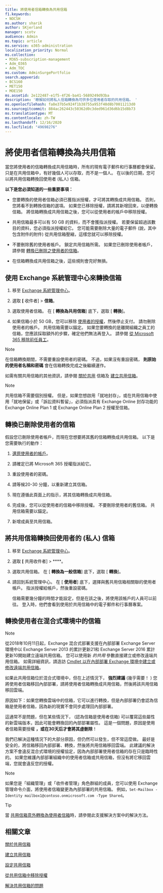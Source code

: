 ```yaml
---
title: 將使用者信箱轉換為共用信箱
f1.keywords:
- NOCSH
ms.author: sharik
author: SKjerland
manager: scotv
audience: Admin
ms.topic: article
ms.service: o365-administration
localization_priority: Normal
ms.collection:
- M365-subscription-management
- Adm_O365
- Adm_TOC
ms.custom: AdminSurgePortfolio
search.appverid:
- BCS160
- MET150
- MOE150
ms.assetid: 2e122487-e1f5-4f26-ba41-5689249d93ba
description: '瞭解如何將私人信箱轉換為可供多位使用者存取的共用信箱。 '
ms.openlocfilehash: fa8e37b5e924f1b38755a953f40d8b70011213d0
ms.sourcegitcommit: 884ac262443c50362d0c3ded961d36d6b15d8b73
ms.translationtype: MT
ms.contentlocale: zh-TW
ms.lasthandoff: 12/16/2020
ms.locfileid: "49698276"
---
```

# <a name="convert-a-user-mailbox-to-a-shared-mailbox"></a>將使用者信箱轉換為共用信箱

當您將使用者的信箱轉換成共用信箱時，所有的現有電子郵件和行事曆都會保留。 只是在共用信箱中，有好幾個人可以存取，而不是一個人。 在以後的日期，您可以將共用信箱轉換回使用者 (私人) 信箱。

**以下是您必須知道的一些重要事項：**

- 您要轉換的使用者信箱必須已獲指派授權，才可將其轉換成共用信箱。 否則，您將看不到轉換信箱的選項。 如果您已移除授權，請將其新增回來，以便轉換信箱。 將信箱轉換成共用信箱之後，您可以從使用者的帳戶中移除授權。

- 共用信箱最多可以有 50 GB 的資料，而不會獲指派授權。 若要保留超過該數目的資料，您必須指派授權給它。 您可能需要刪除大量的電子郵件 (說，其中包含附件的附件) 從共用信箱壓縮，這樣您就可以移除授權。

- 不要刪除舊的使用者帳戶。 鎖定共用信箱所需。 如果您已刪除使用者帳戶，請參閱 [轉換已刪除之使用者的信箱](#convert-the-mailbox-of-a-deleted-user)。

- 在信箱轉換成共用信箱之後，這些規則會完好無損。

## <a name="use-the-exchange-admin-center-to-convert-a-mailbox"></a>使用 Exchange 系統管理中心來轉換信箱
 
1. 移至 <a href="https://go.microsoft.com/fwlink/p/?linkid=2059104" target="_blank">Exchange 系統管理中心</a>。

2. 選取 **[** 收件者] \> **信箱**。

3. 選取使用者信箱。 在 [ **轉換為共用信箱**] 底下，選取 [ **轉換**]。

4. 如果信箱小於 50 GB，您可以移除 [使用者的授權](../manage/remove-licenses-from-users.md)，然後停止支付。 請勿刪除使用者的帳戶。 共用信箱需要以錨定。 如果您要轉換的是離開組織之員工的信箱，您應該採取額外的步驟，確定他們無法再登入。 請參閱 [從 Microsoft 365 移除前任員工](../add-users/remove-former-employee.md)。
    
> [!NOTE]
> 在信箱轉換期間，不需要重設使用者的密碼。 不過，如果沒有重設密碼， **則原始的使用者名稱和密碼** 會在信箱轉換完成之後繼續運作。

如需有關共用信箱的其他資訊，請參閱 [關於共用](about-shared-mailboxes.md) 信箱及 [建立共用信箱](create-a-shared-mailbox.md)。

> [!NOTE]
> 共用信箱不需要個別授權。 但是，如果您想啟用「就地封存」，或在共用信箱中使用「就地保留」或「訴訟資料暫留」，必須指派具有 Exchange Online 封存功能的 Exchange Online Plan 1 或 Exchange Online Plan 2 授權至信箱。


## <a name="convert-the-mailbox-of-a-deleted-user"></a>轉換已刪除使用者的信箱

假設您已刪除使用者帳戶，而現在您想要將其舊的信箱轉換成共用信箱。 以下是您需要執行的動作：

1. [還原使用者的帳戶](../add-users/restore-user.md)。

2. 請確定已將 Microsoft 365 授權指派給它。

3. 重設使用者的密碼。
    
4. 請等候20-30 分鐘，以重新建立其信箱。
    
5. 現在遵循此頁面上的指示，將其信箱轉換成共用信箱。
    
6. 完成後，您可以從使用者的信箱中移除授權。 不要刪除使用者的舊信箱。 共用信箱需要以錨定。
    
7. 新增成員至共用信箱。


## <a name="convert-a-shared-mailbox-back-to-a-users-private-mailbox"></a>將共用信箱轉換回使用者的 (私人) 信箱

1. 移至 <a href="https://go.microsoft.com/fwlink/p/?linkid=2059104" target="_blank">Exchange 系統管理中心</a>。
   
2. 選取 **[** 共用收件者] \> ****。

3. 選取共用信箱。 在 [ **轉換為一般信箱**] 底下，選取 [ **轉換**]。

4. 請回到系統管理中心。 在 [ **使用者**] 底下，選擇與舊共用信箱相關聯的使用者帳戶。 指派授權給帳戶，然後重設密碼。

   信箱需要幾分鐘的時間才能設定，但是在該之後，將使用該帳戶的人員可以前往。 登入時，他們會看到使用於共用信箱中的電子郵件和行事曆專案。

## <a name="convert-a-users-mailbox-in-a-hybrid-environment"></a>轉換使用者在混合式環境中的信箱

> [!NOTE] 
> 從2018年10月11日起，Exchange 混合式部署支援在內部部署 Exchange Server 環境中以 Exchange Server 2013 的累計更新21和 Exchange Server 2016 累計更新10開始建立遠端共用信箱。 您可以使用新 _的共用_ 參數直接建立或修改遠端共用信箱。 如需詳細資訊，請造訪 [Cmdlet 以在內部部署 Exchange 環境中建立或修改遠端共用信箱](https://support.microsoft.com/help/4133605/cmdlets-to-create-modify-remote-shared-mailbox-in-on-premises-exchange)。

如果此共用信箱位於混合式環境中，但在上述情況下， **強烈建議** (幾乎需要！ ) 您將使用者信箱移回內部部署，請將使用者信箱轉換成共用信箱，然後將該共用信箱移回雲端。 

原因如下：如果您轉換雲端中的信箱，它可以進行轉換，但是內部部署仍會認為信箱是使用者信箱，因為新的現實不會同步處理回內部部署。

這通常不是問題，但在某些情況下， (認為信箱是使用者信箱) 可以覆寫這些屬性的新雲端版本，因此可能會轉換回的內部部署屬性。 這是一個問題，原因是使用者信箱需要授權 **，或在30天后才會將其虛刪除**！

我們已解決這種情況下的大部分原因，但仍然可以發生，但不常這麼做。 最好是安全的，將信箱移回內部部署、轉換，然後將共用信箱移回雲端。 此建議的解決方案不會違反混合式環境的授權協定，因為內部部署使用者信箱的存在只是臨時性的。 如果您維護內部部署組織中的使用者信箱或共用信箱，但沒有將它移回雲端，您就會違反您的授權。


> [!NOTE]
> 如果您是「組織管理」或「收件者管理」角色群組的成員，您可以使用 Exchange 管理命令介面，將使用者信箱變更為內部部署的共用信箱。 例如，`Set-Mailbox -Identity mailbox1@contoso.onmicrosoft.com -Type Shared`。

> [!TIP]
> 當 [共用信箱意外轉換為使用者信箱](https://support.microsoft.com/help/2710029/shared-mailboxes-are-unexpectedly-converted-to-user-mailboxes-after-di)時，請參閱此支援解決方案中的解決方法。
  
## <a name="related-articles"></a>相關文章

[關於共用信箱](about-shared-mailboxes.md)

[建立共用信箱](create-a-shared-mailbox.md)

[設定共用信箱](configure-a-shared-mailbox.md)

[從共用信箱中移除授權](remove-license-from-shared-mailbox.md)

[解決共用信箱的問題](resolve-issues-with-shared-mailboxes.md)
